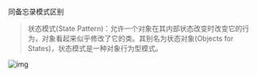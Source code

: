 同备忘录模式区别


> 状态模式(State Pattern)：允许一个对象在其内部状态改变时改变它的行为，对象看起来似乎修改了它的类。其别名为状态对象(Objects for States)，状态模式是一种对象行为型模式。

![img](http://wupan.dns.army:5000/wupan/Typora-Picgo-Gitee/raw/branch/master/img/20210505205700.png)

